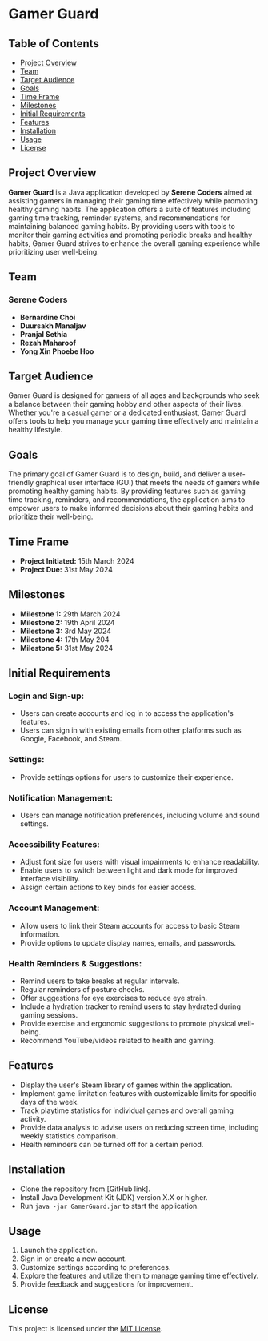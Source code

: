 # Gamer Guard

## Table of Contents

- [Project Overview](#project-overview)
- [Team](#team-members)
- [Target Audience](#target-audience)
- [Goals](#goals)
- [Time Frame](#time-frame)
- [Milestones](#milestones)
- [Initial Requirements](#initial-requirements)
- [Features](#features)
- [Installation](#installation)
- [Usage](#usage)
- [License](#license)

## Project Overview

**Gamer Guard** is a Java application developed by **Serene Coders** aimed at assisting gamers in managing their gaming time effectively while promoting healthy gaming habits. The application offers a suite of features including gaming time tracking, reminder systems, and recommendations for maintaining balanced gaming habits. By providing users with tools to monitor their gaming activities and promoting periodic breaks and healthy habits, Gamer Guard strives to enhance the overall gaming experience while prioritizing user well-being.

## Team

### Serene Coders 

- **Bernardine Choi**
- **Duursakh Manaljav**
- **Pranjal Sethia**
- **Rezah Maharoof**
- **Yong Xin Phoebe Hoo**


## Target Audience

Gamer Guard is designed for gamers of all ages and backgrounds who seek a balance between their gaming hobby and other aspects of their lives. Whether you're a casual gamer or a dedicated enthusiast, Gamer Guard offers tools to help you manage your gaming time effectively and maintain a healthy lifestyle.

## Goals

The primary goal of Gamer Guard is to design, build, and deliver a user-friendly graphical user interface (GUI) that meets the needs of gamers while promoting healthy gaming habits. By providing features such as gaming time tracking, reminders, and recommendations, the application aims to empower users to make informed decisions about their gaming habits and prioritize their well-being.

## Time Frame

- **Project Initiated:** 15th March 2024
- **Project Due:** 31st May 2024

## Milestones

- **Milestone 1:** 29th March 2024
- **Milestone 2:** 19th April 2024
- **Milestone 3:** 3rd May 2024
- **Milestone 4:** 17th May 204
- **Milestone 5:** 31st May 2024

## Initial Requirements

### Login and Sign-up:

- Users can create accounts and log in to access the application's features.
- Users can sign in with existing emails from other platforms such as Google, Facebook, and Steam.

### Settings:

- Provide settings options for users to customize their experience.

### Notification Management:

- Users can manage notification preferences, including volume and sound settings.

### Accessibility Features:

- Adjust font size for users with visual impairments to enhance readability.
- Enable users to switch between light and dark mode for improved interface visibility.
- Assign certain actions to key binds for easier access.

### Account Management:

- Allow users to link their Steam accounts for access to basic Steam information.
- Provide options to update display names, emails, and passwords.

### Health Reminders & Suggestions:

- Remind users to take breaks at regular intervals.
- Regular reminders of posture checks.
- Offer suggestions for eye exercises to reduce eye strain.
- Include a hydration tracker to remind users to stay hydrated during gaming sessions.
- Provide exercise and ergonomic suggestions to promote physical well-being.
- Recommend YouTube/videos related to health and gaming.

## Features

- Display the user's Steam library of games within the application.
- Implement game limitation features with customizable limits for specific days of the week.
- Track playtime statistics for individual games and overall gaming activity.
- Provide data analysis to advise users on reducing screen time, including weekly statistics comparison.
- Health reminders can be turned off for a certain period.

## Installation

- Clone the repository from [GitHub link].
- Install Java Development Kit (JDK) version X.X or higher.
- Run `java -jar GamerGuard.jar` to start the application.

## Usage

1. Launch the application.
2. Sign in or create a new account.
3. Customize settings according to preferences.
4. Explore the features and utilize them to manage gaming time effectively.
5. Provide feedback and suggestions for improvement.

## License

This project is licensed under the [MIT License](LICENSE).

